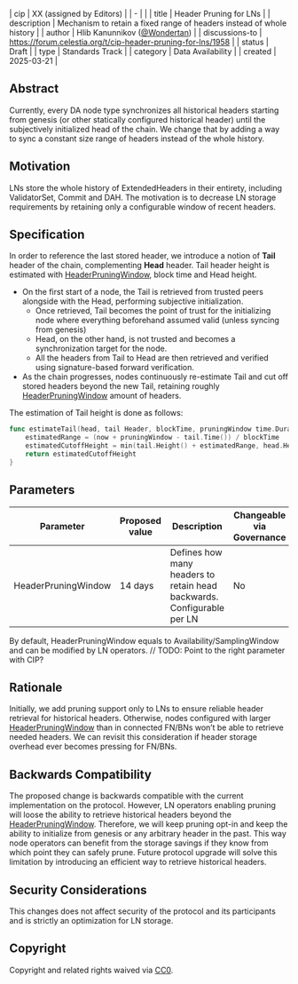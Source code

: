 | cip | XX (assigned by Editors) |
| - |  |
| title | Header Pruning for LNs |
| description | Mechanism to retain a fixed range of headers instead of whole history |
| author | Hlib Kanunnikov ([@Wondertan](https://github.com/Wondertan)) |
| discussions-to | <https://forum.celestia.org/t/cip-header-pruning-for-lns/1958> |
| status | Draft |
| type | Standards Track |
| category | Data Availability |
| created | 2025-03-21 |

## Abstract

Currently, every DA node type synchronizes all historical headers starting from genesis (or other statically configured
historical header) until the subjectively initialized head of the chain. We change that by adding a way to sync a
constant size range of headers instead of the whole history.

## Motivation

LNs store the whole history of ExtendedHeaders in their entirety, including ValidatorSet, Commit and DAH. The motivation
is to decrease LN storage requirements by retaining only a configurable window of recent headers.

## Specification

In order to reference the last stored header, we introduce a notion of **Tail** header of the chain, complementing
**Head** header. Tail header height is estimated with [HeaderPruningWindow](#parameters), block time and Head height.

- On the first start of a node, the Tail is retrieved from trusted peers alongside with the Head, performing subjective
initialization.
  - Once retrieved, Tail becomes the point of trust for the initializing node where everything beforehand assumed valid
 (unless syncing from genesis)
  - Head, on the other hand, is not trusted and becomes a synchronization target for the node.
  - All the headers from Tail to Head are then retrieved and verified using signature-based forward verification.
- As the chain progresses, nodes continuously re-estimate Tail and cut off stored headers beyond the new Tail, retaining
roughly [HeaderPruningWindow](#parameters) amount of headers.

The estimation of Tail height is done as follows:

```go
func estimateTail(head, tail Header, blockTime, pruningWindow time.Duration) (height uint64) {
	estimatedRange = (now + pruningWindow - tail.Time()) / blockTime
	estimatedCutoffHeight = min(tail.Height() + estimatedRange, head.Height())
	return estimatedCutoffHeight
}
```

## Parameters

| Parameter           | Proposed value | Description                                                            | Changeable via Governance |
|---------------------|----------------|------------------------------------------------------------------------|---------------------------|
| HeaderPruningWindow | 14 days        | Defines how many headers to retain head backwards. Configurable per LN | No                        |

By default, HeaderPruningWindow equals to Availability/SamplingWindow and can be modified by LN operators.
// TODO: Point to the right parameter with CIP?

## Rationale

Initially, we add pruning support only to LNs to ensure reliable header retrieval for historical headers. Otherwise,
nodes configured with larger [HeaderPruningWindow](#parameters) than in connected FN/BNs won’t be able to retrieve
needed headers. We can revisit this consideration if header storage overhead ever becomes pressing for FN/BNs.

## Backwards Compatibility

The proposed change is backwards compatible with the current implementation on the protocol. However, LN operators
enabling pruning will loose the ability to retrieve historical headers beyond the [HeaderPruningWindow](#parameters).
Therefore, we will keep pruning opt-in and keep the ability to initialize from genesis or any arbitrary header in the
past. This way node operators can benefit from the storage savings if they know from which point they can safely prune.
Future protocol upgrade will solve this limitation by introducing an efficient way to retrieve historical headers.

## Security Considerations

This changes does not affect security of the protocol and its participants and is strictly an optimization for LN storage.

## Copyright

Copyright and related rights waived via [CC0](https://github.com/celestiaorg/CIPs/blob/main/LICENSE).
